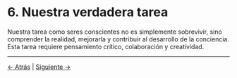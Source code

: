# 6. Nuestra verdadera tarea

Nuestra tarea como seres conscientes no es simplemente sobrevivir, sino comprender la realidad, mejorarla y contribuir al desarrollo de la conciencia. Esta tarea requiere pensamiento crítico, colaboración y creatividad.

---
<div class="navigation-links">
<a href="../05_Por_qué_estamos_aquí_como_seres_conscientes/" class="nav-link prev-link">← Atrás</a> | <a href="../07_Perspectivas_e_implicaciones_éticas/" class="nav-link next-link">Siguiente →</a>
</div>
